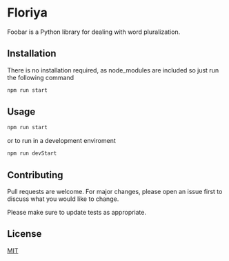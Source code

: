 # Floriya

Foobar is a Python library for dealing with word pluralization.

## Installation

There is no installation required, as node_modules are included so just run the following command

```bash
npm run start
```

## Usage

```bash
npm run start
```
or to run in a development enviroment
```bash
npm run devStart
```
## Contributing
Pull requests are welcome. For major changes, please open an issue first to discuss what you would like to change.

Please make sure to update tests as appropriate.

## License
[MIT](https://choosealicense.com/licenses/mit/)